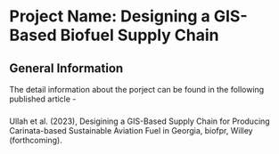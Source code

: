 
# Project Name: Designing a GIS-Based Biofuel Supply Chain
## General Information
The detail information about the porject can be found in the following published article - 
###
Ullah et al. (2023), Desigining a GIS-Based Supply Chain for Producing Carinata-based Sustainable Aviation Fuel in Georgia, biofpr, Willey (forthcoming).


